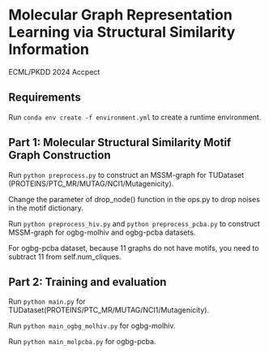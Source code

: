 # Molecular Graph Representation Learning via Structural Similarity Information
ECML/PKDD 2024 Accpect 

## Requirements
Run ```conda env create -f environment.yml``` to create a runtime environment.


## Part 1: Molecular Structural Similarity Motif Graph Construction
Run ```python preprocess.py``` to construct an MSSM-graph for TUDataset (PROTEINS/PTC_MR/MUTAG/NCI1/Mutagenicity).

Change the parameter of drop_node() function in the ops.py to drop noises in the motif dictionary.

Run ```python preprocess_hiv.py``` and ```python preprocess_pcba.py``` to construct MSSM-graph for ogbg-molhiv and ogbg-pcba datasets.

For ogbg-pcba dataset, because 11 graphs do not have motifs, you need to subtract 11 from self.num_cliques.

## Part 2: Training and evaluation
Run ```python main.py``` for TUDataset(PROTEINS/PTC_MR/MUTAG/NCI1/Mutagenicity).

Run ```python main_ogbg_molhiv.py``` for ogbg-molhiv.

Run ```python main_molpcba.py``` for ogbg-pcba.
